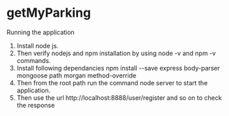 # getMyParking

Running the application
1. Install node js.
2. Then verify nodejs and npm installation by using node -v and npm -v commands.
3. Install following dependancies
    npm install --save express body-parser mongoose path morgan method-override
4. Then from the root path run the command node server to start the application.
5. Then use the url http://localhost:8888/user/register and so on to check the response
